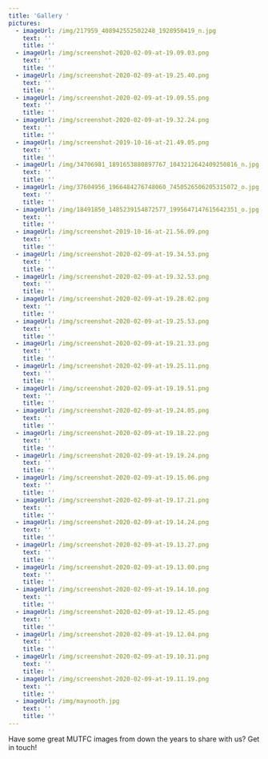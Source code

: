 ```yaml
---
title: 'Gallery '
pictures:
  - imageUrl: /img/217959_408942552502248_1928950419_n.jpg
    text: ''
    title: ''
  - imageUrl: /img/screenshot-2020-02-09-at-19.09.03.png
    text: ''
    title: ''
  - imageUrl: /img/screenshot-2020-02-09-at-19.25.40.png
    text: ''
    title: ''
  - imageUrl: /img/screenshot-2020-02-09-at-19.09.55.png
    text: ''
    title: ''
  - imageUrl: /img/screenshot-2020-02-09-at-19.32.24.png
    text: ''
    title: ''
  - imageUrl: /img/screenshot-2019-10-16-at-21.49.05.png
    text: ''
    title: ''
  - imageUrl: /img/34706981_1891653880897767_1043212642409250816_n.jpg
    text: ''
    title: ''
  - imageUrl: /img/37604956_1966484276748060_7450526506205315072_o.jpg
    text: ''
    title: ''
  - imageUrl: /img/18491850_1485239154872577_1995647147615642351_o.jpg
    text: ''
    title: ''
  - imageUrl: /img/screenshot-2019-10-16-at-21.56.09.png
    text: ''
    title: ''
  - imageUrl: /img/screenshot-2020-02-09-at-19.34.53.png
    text: ''
    title: ''
  - imageUrl: /img/screenshot-2020-02-09-at-19.32.53.png
    text: ''
    title: ''
  - imageUrl: /img/screenshot-2020-02-09-at-19.28.02.png
    text: ''
    title: ''
  - imageUrl: /img/screenshot-2020-02-09-at-19.25.53.png
    text: ''
    title: ''
  - imageUrl: /img/screenshot-2020-02-09-at-19.21.33.png
    text: ''
    title: ''
  - imageUrl: /img/screenshot-2020-02-09-at-19.25.11.png
    text: ''
    title: ''
  - imageUrl: /img/screenshot-2020-02-09-at-19.19.51.png
    text: ''
    title: ''
  - imageUrl: /img/screenshot-2020-02-09-at-19.24.05.png
    text: ''
    title: ''
  - imageUrl: /img/screenshot-2020-02-09-at-19.18.22.png
    text: ''
    title: ''
  - imageUrl: /img/screenshot-2020-02-09-at-19.19.24.png
    text: ''
    title: ''
  - imageUrl: /img/screenshot-2020-02-09-at-19.15.06.png
    text: ''
    title: ''
  - imageUrl: /img/screenshot-2020-02-09-at-19.17.21.png
    text: ''
    title: ''
  - imageUrl: /img/screenshot-2020-02-09-at-19.14.24.png
    text: ''
    title: ''
  - imageUrl: /img/screenshot-2020-02-09-at-19.13.27.png
    text: ''
    title: ''
  - imageUrl: /img/screenshot-2020-02-09-at-19.13.00.png
    text: ''
    title: ''
  - imageUrl: /img/screenshot-2020-02-09-at-19.14.10.png
    text: ''
    title: ''
  - imageUrl: /img/screenshot-2020-02-09-at-19.12.45.png
    text: ''
    title: ''
  - imageUrl: /img/screenshot-2020-02-09-at-19.12.04.png
    text: ''
    title: ''
  - imageUrl: /img/screenshot-2020-02-09-at-19.10.31.png
    text: ''
    title: ''
  - imageUrl: /img/screenshot-2020-02-09-at-19.11.19.png
    text: ''
    title: ''
  - imageUrl: /img/maynooth.jpg
    text: ''
    title: ''
---
```

Have some great MUTFC images from down the years to share with us? Get in touch!
